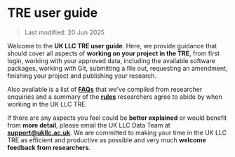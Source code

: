 # TRE user guide
>Last modified: 20 Jun 2025


Welcome to the **UK LLC TRE user guide**. Here, we provide guidance that should cover all aspects of **working on your project in the TRE**, from first login, working with your approved data, including the available software packages, working with Git, submitting a file out, requesting an amendment, finishing your project and publishing your research. 

Also available is a list of [**FAQs**](https://guidebook.ukllc.ac.uk/docs/faq/faq_intro) that we've compiled from researcher enquiries and a summary of the [**rules**](https://guidebook.ukllc.ac.uk/docs/user_guide/rulesforresearchers) researchers agree to abide by when working in the UK LLC TRE. 

If there are any aspects you feel could be **better explained** or would benefit from **more detail**, please email the UK LLC Data Team at [**support@ukllc.ac.uk**](mailto:support@ukllc.ac.uk). We are committed to making your time in the UK LLC TRE as efficient and productive as possible and very much **welcome feedback from researchers**. 



